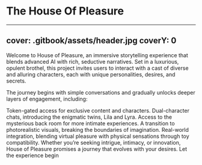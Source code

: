 # The House Of Pleasure
---
cover: .gitbook/assets/header.jpg
coverY: 0
---
Welcome to House of Pleasure, an immersive storytelling experience that blends advanced AI with rich, seductive narratives. Set in a luxurious, opulent brothel, this project invites users to interact with a cast of diverse and alluring characters, each with unique personalities, desires, and secrets.

The journey begins with simple conversations and gradually unlocks deeper layers of engagement, including:

Token-gated access for exclusive content and characters.
Dual-character chats, introducing the enigmatic twins, Lila and Lyra.
Access to the mysterious back room for more intimate experiences.
A transition to photorealistic visuals, breaking the boundaries of imagination.
Real-world integration, blending virtual pleasure with physical sensations through toy compatibility.
Whether you’re seeking intrigue, intimacy, or innovation, House of Pleasure promises a journey that evolves with your desires. Let the experience begin